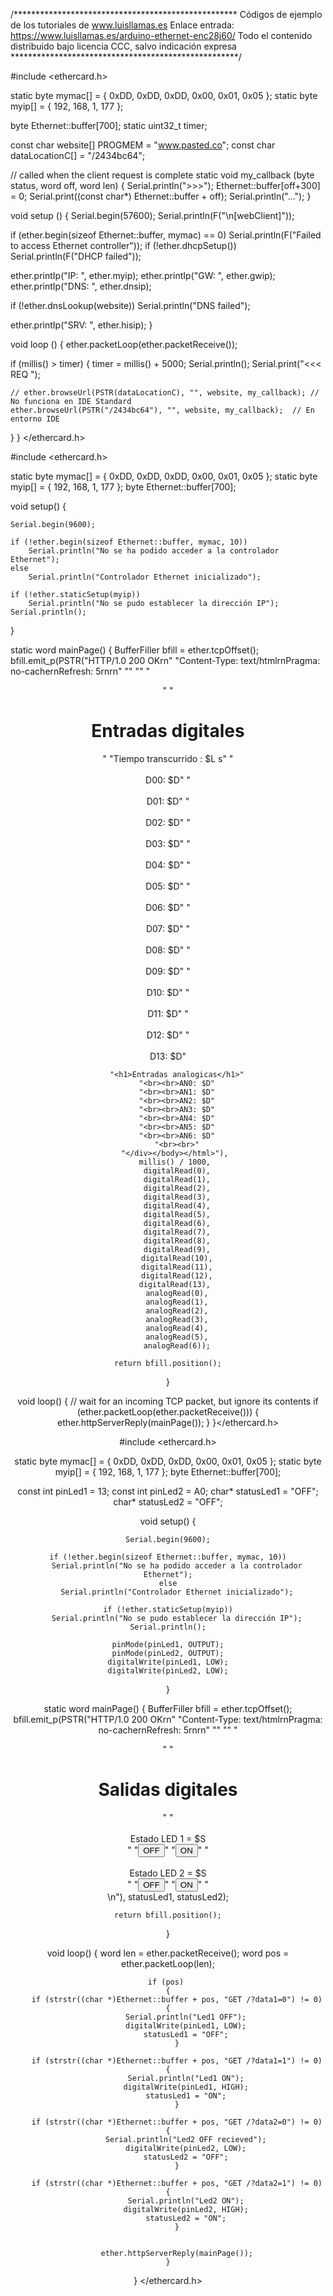 /***************************************************
Códigos de ejemplo de los tutoriales de www.luisllamas.es
Enlace entrada: https://www.luisllamas.es/arduino-ethernet-enc28j60/
Todo el contenido distribuido bajo licencia CCC, salvo indicación expresa
****************************************************/

#include <ethercard.h>

static byte mymac[] = { 0xDD, 0xDD, 0xDD, 0x00, 0x01, 0x05 };
static byte myip[] = { 192, 168, 1, 177 };

byte Ethernet::buffer[700];
static uint32_t timer;

const char website[] PROGMEM = "www.pasted.co";
const char dataLocationC[] = "/2434bc64";

// called when the client request is complete
static void my_callback (byte status, word off, word len) {
  Serial.println(">>>");
  Ethernet::buffer[off+300] = 0;
  Serial.print((const char*) Ethernet::buffer + off);
  Serial.println("...");
}

void setup () {
  Serial.begin(57600);
  Serial.println(F("\n[webClient]"));

  if (ether.begin(sizeof Ethernet::buffer, mymac) == 0) 
    Serial.println(F("Failed to access Ethernet controller"));
  if (!ether.dhcpSetup())
    Serial.println(F("DHCP failed"));

  ether.printIp("IP:  ", ether.myip);
  ether.printIp("GW:  ", ether.gwip);  
  ether.printIp("DNS: ", ether.dnsip);  

  if (!ether.dnsLookup(website))
    Serial.println("DNS failed");
    
  ether.printIp("SRV: ", ether.hisip);
}

void loop () {
  ether.packetLoop(ether.packetReceive());
  
  if (millis() > timer) {
    timer = millis() + 5000;
    Serial.println();
    Serial.print("<<< REQ ");

    // ether.browseUrl(PSTR(dataLocationC), "", website, my_callback); // No funciona en IDE Standard
    ether.browseUrl(PSTR("/2434bc64"), "", website, my_callback);  // En entorno IDE
  }
}
</ethercard.h>

#include <ethercard.h>

static byte mymac[] = { 0xDD, 0xDD, 0xDD, 0x00, 0x01, 0x05 };
static byte myip[] = { 192, 168, 1, 177 };
byte Ethernet::buffer[700];

void setup() {

	Serial.begin(9600);

	if (!ether.begin(sizeof Ethernet::buffer, mymac, 10))
		Serial.println("No se ha podido acceder a la controlador Ethernet");
	else
		Serial.println("Controlador Ethernet inicializado");

	if (!ether.staticSetup(myip))
		Serial.println("No se pudo establecer la dirección IP");
	Serial.println();
}

static word mainPage()
{
	BufferFiller bfill = ether.tcpOffset();
	bfill.emit_p(PSTR("HTTP/1.0 200 OKrn"
		"Content-Type: text/htmlrnPragma: no-cachernRefresh: 5rnrn"
		"<html><head><title>Luis Llamas</title></head>"
		"<body>"
		"<div style='text-align:center;'>"
		"<h1>Entradas digitales</h1>"
		"Tiempo transcurrido : $L s"
		"<br><br>D00: $D"
		"<br><br>D01: $D"
		"<br><br>D02: $D"
		"<br><br>D03: $D"
		"<br><br>D04: $D"
		"<br><br>D05: $D"
		"<br><br>D06: $D"
		"<br><br>D07: $D"
		"<br><br>D08: $D"
		"<br><br>D09: $D"
		"<br><br>D10: $D"
		"<br><br>D11: $D"
		"<br><br>D12: $D"
		"<br><br>D13: $D"

		"<h1>Entradas analogicas</h1>"
		"<br><br>AN0: $D"
		"<br><br>AN1: $D"
		"<br><br>AN2: $D"
		"<br><br>AN3: $D"
		"<br><br>AN4: $D"
		"<br><br>AN5: $D"
		"<br><br>AN6: $D"
		"<br><br>"
		"</div></body></html>"), 
		millis() / 1000, 
		digitalRead(0),
		digitalRead(1),
		digitalRead(2),
		digitalRead(3),
		digitalRead(4),
		digitalRead(5),
		digitalRead(6),
		digitalRead(7),
		digitalRead(8),
		digitalRead(9),
		digitalRead(10),
		digitalRead(11),
		digitalRead(12),
		digitalRead(13), 
		analogRead(0),
		analogRead(1),
		analogRead(2),
		analogRead(3),
		analogRead(4),
		analogRead(5),
		analogRead(6));

	return bfill.position();
}

void loop() 
{
	// wait for an incoming TCP packet, but ignore its contents
	if (ether.packetLoop(ether.packetReceive())) 
	{
		ether.httpServerReply(mainPage());
	}
}</ethercard.h>

#include <ethercard.h>

static byte mymac[] = { 0xDD, 0xDD, 0xDD, 0x00, 0x01, 0x05 };
static byte myip[] = { 192, 168, 1, 177 };
byte Ethernet::buffer[700];

const int pinLed1 = 13;
const int pinLed2 = A0;
char* statusLed1 = "OFF";
char* statusLed2 = "OFF";

void setup() {

	Serial.begin(9600);

	if (!ether.begin(sizeof Ethernet::buffer, mymac, 10))
		Serial.println("No se ha podido acceder a la controlador Ethernet");
	else
		Serial.println("Controlador Ethernet inicializado");

	if (!ether.staticSetup(myip))
		Serial.println("No se pudo establecer la dirección IP");
	Serial.println();

	pinMode(pinLed1, OUTPUT);
	pinMode(pinLed2, OUTPUT);
	digitalWrite(pinLed1, LOW);
	digitalWrite(pinLed2, LOW);
}

static word mainPage()
{
	BufferFiller bfill = ether.tcpOffset();
	bfill.emit_p(PSTR("HTTP/1.0 200 OKrn"
		"Content-Type: text/htmlrnPragma: no-cachernRefresh: 5rnrn"
		"<html><head><title>Luis Llamas</title></head>"
		"<body>"
		"<div style='text-align:center;'>"
		"<h1>Salidas digitales</h1>"
		"<br><br>Estado LED 1 = $S<br>"
		"<a href='./?data1=0'><input type='button' value='OFF'></a>"
		"<a href='./?data1=1'><input type='button' value='ON'></a>"
		"<br><br>Estado LED 2 = $S<br>"
		"<a href='./?data2=0'><input type='button' value='OFF'></a>"
		"<a href='./?data2=1'><input type='button' value='ON'></a>"
		"<br></div>\n</body></html>"), statusLed1, statusLed2);

	return bfill.position();
}

void loop() 
{
	word len = ether.packetReceive();
	word pos = ether.packetLoop(len);

	if (pos) 
	{
		if (strstr((char *)Ethernet::buffer + pos, "GET /?data1=0") != 0) {
			Serial.println("Led1 OFF");
			digitalWrite(pinLed1, LOW);
			statusLed1 = "OFF";
		}

		if (strstr((char *)Ethernet::buffer + pos, "GET /?data1=1") != 0) {
			Serial.println("Led1 ON");
			digitalWrite(pinLed1, HIGH);
			statusLed1 = "ON";
		}

		if (strstr((char *)Ethernet::buffer + pos, "GET /?data2=0") != 0) {
			Serial.println("Led2 OFF recieved");
			digitalWrite(pinLed2, LOW);
			statusLed2 = "OFF";
		}

		if (strstr((char *)Ethernet::buffer + pos, "GET /?data2=1") != 0) {
			Serial.println("Led2 ON");
			digitalWrite(pinLed2, HIGH);
			statusLed2 = "ON";
		}


		ether.httpServerReply(mainPage());
	}
}
</ethercard.h>